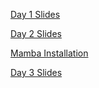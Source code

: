 
[Day 1 Slides](https://CBC-UCONN.github.io/ATAC-seq-ChIP-seq-Workshop/slides/day1.html)

[Day 2 Slides](https://CBC-UCONN.github.io/ATAC-seq-ChIP-seq-Workshop/slides/day2.html)

[Mamba Installation](https://CBC-UCONN.github.io/ATAC-seq-ChIP-seq-Workshop/slides/mamba.html)

[Day 3 Slides](https://CBC-UCONN.github.io/ATAC-seq-ChIP-seq-Workshop/slides/day3.html)